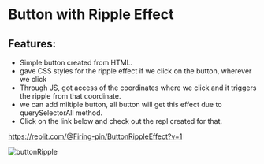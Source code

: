# Button with Ripple Effect
## Features:
   - Simple button created from HTML. 
   - gave CSS styles for the ripple effect if we click on the button, wherever we click
   - Through JS, got access of the coordinates where we click and it triggers the ripple from that coordinate.
   - we can add miltiple button, all button will get this effect due to querySelectorAll method.
   - Click on the link below and check out the repl created for that.
    
https://replit.com/@Firing-pin/ButtonRippleEffect?v=1


![buttonRipple](https://user-images.githubusercontent.com/114183358/218300395-f209f548-c498-45a9-85f3-bd2330ff5777.png)

